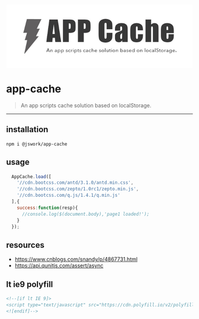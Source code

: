 <p align="center">
  <a href="https://github.com/afeiship/app-cache">
    <img src="./docs/app-cache.jpg" width="518" align="center">
  </a>
</p>


# app-cache
> An app scripts cache solution based on localStorage.
---

## installation
```shell
npm i @jswork/app-cache
```

## usage
```js
  AppCache.load([
    '//cdn.bootcss.com/antd/3.1.0/antd.min.css',
    '//cdn.bootcss.com/zepto/1.0rc1/zepto.min.js',
    '//cdn.bootcss.com/q.js/1.4.1/q.min.js'
  ],{
    success:function(resp){
      //console.log($(document.body),'page1 loaded!');
    }
  });
```


## resources
- https://www.cnblogs.com/snandy/p/4867731.html
- https://api.qunitjs.com/assert/async


## lt ie9 polyfill
```html
<!--[if lt IE 9]>
<script type="text/javascript" src="https://cdn.polyfill.io/v2/polyfill.js?features=Array.prototype.indexOf,Array.prototype.filter,Object.keys"></script>
<![endif]-->
```
